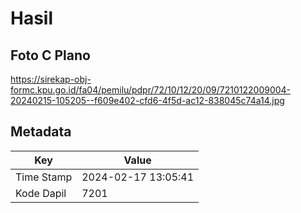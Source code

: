 # Hasil

## Foto C Plano

https://sirekap-obj-formc.kpu.go.id/fa04/pemilu/pdpr/72/10/12/20/09/7210122009004-20240215-105205--f609e402-cfd6-4f5d-ac12-838045c74a14.jpg


## Metadata

| Key        | Value               |
| ---------- | ------------------- |
| Time Stamp | 2024-02-17 13:05:41 |
| Kode Dapil | 7201                |



